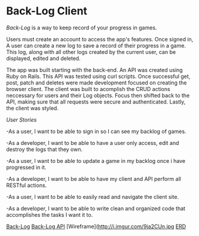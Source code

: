 # Back-Log Client

_Back-Log_ is a way to keep record of your progress in games.

Users must create an account to access the app's features. Once signed in,
A user can create a new log to save a record of their progress in a game.
This log, along with all other logs created by the current user, can be displayed,
edited and deleted.

The app was built starting with the back-end. An API was created using Ruby on Rails.
This API was tested using curl scripts. Once successful get, post, patch and deletes
were made development focused on creating the browser client. The client was built
to acomplish the CRUD actions neccessary for users and their Log objects. Focus then
shifted back to the API, making sure that all requests were secure and authenticated.
Lastly, the client was styled.

_User Stories_

-As a user, I want to be able to sign in so I can see my backlog of games.

-As a developer, I want to be able to have a user only access, edit and destroy
the logs that they own.

-As a user, I want to be able to update a game in my backlog once i have progressed in it.

-As a developer, I want to be able to have my client and API perform all RESTful actions.

-As a user, I want to be able to easily read and navigate the client site.

-As a developer, I want to be able to write clean and organized code that
accomplishes the tasks I want it to.

[Back-Log](https://james-coombs.github.io/back-log-client/)
[Back-Log API](https://github.com/james-coombs/back-log-api)
[Wireframe](http://i.imgur.com/9ja2CUn.jpg
[ERD](http://i.imgur.com/rj8ZSJE.jpg)
